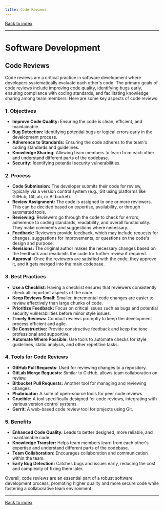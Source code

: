 ```yaml
---
title: Code Reviews
---
```


[Back to index](index.html)

---
# Software Development
## Code Reviews

Code reviews are a critical practice in software development where developers systematically evaluate each other's code. The primary goals of code reviews include improving code quality, identifying bugs early, ensuring compliance with coding standards, and facilitating knowledge sharing among team members. Here are some key aspects of code reviews:

### **1. Objectives**
- **Improve Code Quality:** Ensuring the code is clean, efficient, and maintainable.
- **Bug Detection:** Identifying potential bugs or logical errors early in the development process.
- **Adherence to Standards:** Ensuring the code adheres to the team's coding standards and guidelines.
- **Knowledge Sharing:** Allowing team members to learn from each other and understand different parts of the codebase.
- **Security:** Identifying potential security vulnerabilities.

### **2. Process**
- **Code Submission:** The developer submits their code for review, typically via a version control system (e.g., Git using platforms like GitHub, GitLab, or Bitbucket).
- **Review Assignment:** The code is assigned to one or more reviewers. This can be decided based on expertise, availability, or through automated tools.
- **Reviewing:** Reviewers go through the code to check for errors, adherence to coding standards, readability, and overall functionality. They make comments and suggestions where necessary.
- **Feedback:** Reviewers provide feedback, which may include requests for changes, suggestions for improvements, or questions on the code's design and purpose.
- **Revisions:** The original author makes the necessary changes based on the feedback and resubmits the code for further review if required.
- **Approval:** Once the reviewers are satisfied with the code, they approve it, and it gets merged into the main codebase.

### **3. Best Practices**
- **Use a Checklist:** Having a checklist ensures that reviewers consistently check all important aspects of the code.
- **Keep Reviews Small:** Smaller, incremental code changes are easier to review effectively than large chunks of code.
- **Prioritize Feedback:** Focus on critical issues such as bugs and potential security vulnerabilities before minor style issues.
- **Timely Reviews:** Conduct reviews promptly to keep the development process efficient and agile.
- **Be Constructive:** Provide constructive feedback and keep the tone professional and supportive.
- **Automate Where Possible:** Use tools to automate checks for style guidelines, static analysis, and other repetitive tasks.

### **4. Tools for Code Reviews**
- **GitHub Pull Requests:** Used for reviewing changes to a repository.
- **GitLab Merge Requests:** Similar to GitHub, allows team collaboration on review.
- **Bitbucket Pull Requests:** Another tool for managing and reviewing changes.
- **Phabricator:** A suite of open-source tools for peer code reviews.
- **Crucible:** A tool specifically designed for code reviews, integrating with various version control systems.
- **Gerrit:** A web-based code review tool for projects using Git.

### **5. Benefits**
- **Enhanced Code Quality:** Leads to better designed, more reliable, and maintainable code.
- **Knowledge Transfer:** Helps team members learn from each other's expertise and understand different parts of the codebase.
- **Team Collaboration:** Encourages collaboration and communication within the team.
- **Early Bug Detection:** Catches bugs and issues early, reducing the cost and complexity of fixing them later.

Overall, code reviews are an essential part of a robust software development process, promoting higher quality and more secure code while fostering a collaborative team environment.

---
[Back to index](index.html)
